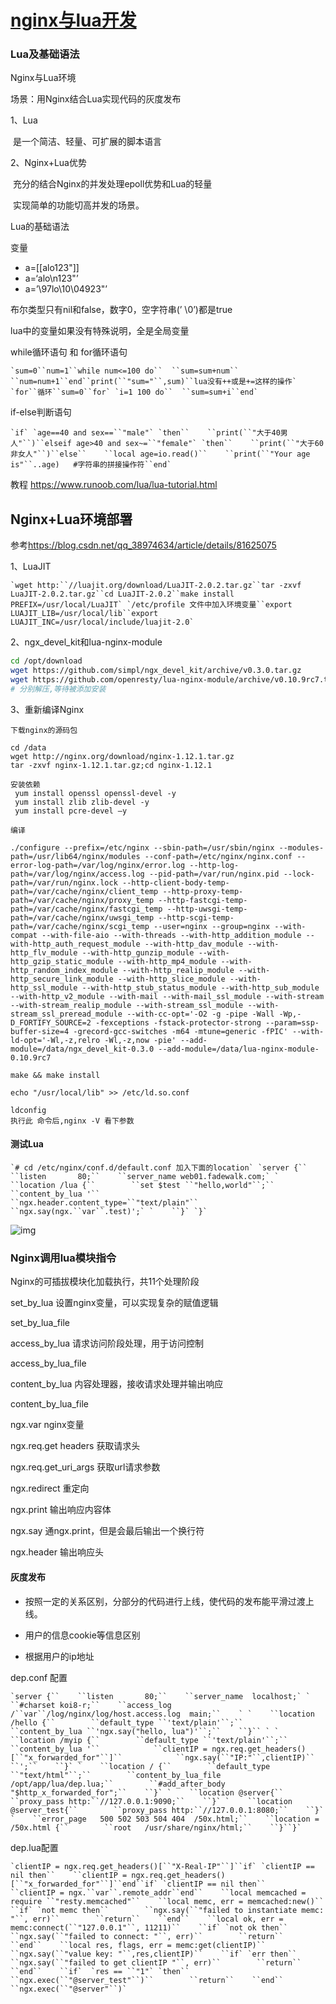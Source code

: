# [nginx与lua开发](https://www.cnblogs.com/crazymagic/articles/12267085.html)



### Lua及基础语法

Nginx与Lua环境

场景：用Nginx结合Lua实现代码的灰度发布

1、Lua

​    是一个简洁、轻量、可扩展的脚本语言

2、Nginx+Lua优势

​    充分的结合Nginx的并发处理epoll优势和Lua的轻量

​    实现简单的功能切高并发的场景。

Lua的基础语法

 变量

- a=[[alo123"]]
- a=‘alo\n123"’
- a=’\97lo\10\04923"’

布尔类型只有nil和false，数字0，空字符串(’ \0’)都是true

lua中的变量如果没有特殊说明，全是全局变量

while循环语句 和 for循环语句

```
`sum=0``num=1``while num<=100 do``  ``sum=sum+num``  ``num=num+1``end``print(``"sum="``,sum)``lua没有++或是+=这样的操作` `for``循环``sum=0``for` `i=1 100 do``  ``sum=sum+i``end`
```

if-else判断语句　　

```
`if` `age==40 and sex==``"male"` `then``    ``print(``"大于40男人"``)``elseif age>40 and sex~=``"female"` `then``    ``print(``"大于60非女人"``)``else``    ``local age=io.read()``    ``print(``"Your age is"``..age)   #字符串的拼接操作符``end`
```

教程 <https://www.runoob.com/lua/lua-tutorial.html>　　

## Nginx+Lua环境部署

   参考<https://blog.csdn.net/qq_38974634/article/details/81625075>

1、LuaJIT

```
`wget http:``//luajit.org/download/LuaJIT-2.0.2.tar.gz``tar -zxvf  LuaJIT-2.0.2.tar.gz``cd LuaJIT-2.0.2``make install PREFIX=/usr/local/LuaJIT` `/etc/profile 文件中加入环境变量``export LUAJIT_LIB=/usr/local/lib``export LUAJIT_INC=/usr/local/include/luajit-2.0`
```

2、ngx_devel_kit和lua-nginx-module　　

``` bash
cd /opt/download
wget https://github.com/simpl/ngx_devel_kit/archive/v0.3.0.tar.gz
wget https://github.com/openresty/lua-nginx-module/archive/v0.10.9rc7.tar.gz
# 分别解压,等待被添加安装
```

3、重新编译Nginx　　


```
下载nginx的源码包

cd /data
wget http://nginx.org/download/nginx-1.12.1.tar.gz
tar -zxvf nginx-1.12.1.tar.gz;cd nginx-1.12.1

安装依赖
 yum install openssl openssl-devel -y
 yum install zlib zlib-devel -y
 yum install pcre-devel –y

编译

./configure --prefix=/etc/nginx --sbin-path=/usr/sbin/nginx --modules-path=/usr/lib64/nginx/modules --conf-path=/etc/nginx/nginx.conf --error-log-path=/var/log/nginx/error.log --http-log-path=/var/log/nginx/access.log --pid-path=/var/run/nginx.pid --lock-path=/var/run/nginx.lock --http-client-body-temp-path=/var/cache/nginx/client_temp --http-proxy-temp-path=/var/cache/nginx/proxy_temp --http-fastcgi-temp-path=/var/cache/nginx/fastcgi_temp --http-uwsgi-temp-path=/var/cache/nginx/uwsgi_temp --http-scgi-temp-path=/var/cache/nginx/scgi_temp --user=nginx --group=nginx --with-compat --with-file-aio --with-threads --with-http_addition_module --with-http_auth_request_module --with-http_dav_module --with-http_flv_module --with-http_gunzip_module --with-http_gzip_static_module --with-http_mp4_module --with-http_random_index_module --with-http_realip_module --with-http_secure_link_module --with-http_slice_module --with-http_ssl_module --with-http_stub_status_module --with-http_sub_module --with-http_v2_module --with-mail --with-mail_ssl_module --with-stream --with-stream_realip_module --with-stream_ssl_module --with-stream_ssl_preread_module --with-cc-opt='-O2 -g -pipe -Wall -Wp,-D_FORTIFY_SOURCE=2 -fexceptions -fstack-protector-strong --param=ssp-buffer-size=4 -grecord-gcc-switches -m64 -mtune=generic -fPIC' --with-ld-opt='-Wl,-z,relro -Wl,-z,now -pie' --add-module=/data/ngx_devel_kit-0.3.0 --add-module=/data/lua-nginx-module-0.10.9rc7

make && make install

echo "/usr/local/lib" >> /etc/ld.so.conf

ldconfig
执行此 命令后,nginx -V 看下参数
```



#### 测试Lua

```
`# cd /etc/nginx/conf.d/default.conf 加入下面的location` `server {``    ``listen       80;``    ``server_name web01.fadewalk.com;` `    ``location /lua {``        ``set $test ``"hello,world"``;``        ``content_by_lua '``            ``ngx.header.content_type=``"text/plain"``            ``ngx.say(ngx.``var``.test)';` `    ``}` `}`
```

![img](https://img2018.cnblogs.com/i-beta/1256425/202002/1256425-20200205231821430-1675849364.png)

### Nginx调用lua模块指令

Nginx的可插拔模块化加载执行，共11个处理阶段

set_by_lua        设置nginx变量，可以实现复杂的赋值逻辑

set_by_lua_file

access_by_lua     请求访问阶段处理，用于访问控制

access_by_lua_file

content_by_lua    内容处理器，接收请求处理并输出响应

content_by_lua_file

ngx.var     nginx变量

ngx.req.get headers 获取请求头

ngx.req.get_uri_args 获取url请求参数

ngx.redirect    重定向

ngx.print    输出响应内容体

ngx.say 通ngx.print，但是会最后输出一个换行符

ngx.header 输出响应头

#### 灰度发布

- 按照一定的关系区别，分部分的代码进行上线，使代码的发布能平滑过渡上线。

- 用户的信息cookie等信息区别

- 根据用户的ip地址

dep.conf 配置

```
`server {``    ``listen       80;``    ``server_name  localhost;` `    ``#charset koi8-r;``    ``access_log  /``var``/log/nginx/log/host.access.log  main;``    ` `    ``location /hello {``        ``default_type ``'text/plain'``;``        ``content_by_lua ``'ngx.say("hello, lua")'``;``    ``}`` ` `    ``location /myip {``        ``default_type ``'text/plain'``;``        ``content_by_lua '``            ``clientIP = ngx.req.get_headers()[``"x_forwarded_for"``]``            ``ngx.say(``"IP:"``,clientIP)``            ``';``    ``}` `    ``location / {``        ``default_type ``"text/html"``;``        ``content_by_lua_file /opt/app/lua/dep.lua;``        ``#add_after_body "$http_x_forwarded_for";``    ``}` `    ``location @server{``        ``proxy_pass http:``//127.0.0.1:9090;``    ``}` `    ``location @server_test{``        ``proxy_pass http:``//127.0.0.1:8080;``    ``}` `    ``error_page   500 502 503 504 404  /50x.html;``    ``location = /50x.html {``        ``root   /usr/share/nginx/html;``    ``}``}`
```

dep.lua配置　　

```
`clientIP = ngx.req.get_headers()[``"X-Real-IP"``]``if` `clientIP == nil then``    ``clientIP = ngx.req.get_headers()[``"x_forwarded_for"``]``end``if` `clientIP == nil then``    ``clientIP = ngx.``var``.remote_addr``end``    ``local memcached = require ``"resty.memcached"``    ``local memc, err = memcached:new()``    ``if` `not memc then``        ``ngx.say(``"failed to instantiate memc: "``, err)``        ``return``    ``end``    ``local ok, err = memc:connect(``"127.0.0.1"``, 11211)``    ``if` `not ok then``        ``ngx.say(``"failed to connect: "``, err)``        ``return``    ``end``    ``local res, flags, err = memc:get(clientIP)``    ``ngx.say(``"value key: "``,res,clientIP)``    ``if` `err then``        ``ngx.say(``"failed to get clientIP "``, err)``        ``return``    ``end``    ``if`  `res == ``"1"` `then``        ``ngx.exec(``"@server_test"``)``        ``return``    ``end``    ``ngx.exec(``"@server"``)`
```

　　